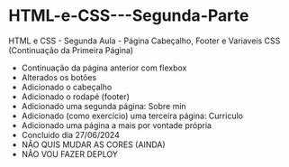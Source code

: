# HTML-e-CSS---Segunda-Parte
HTML e CSS - Segunda Aula - Página Cabeçalho, Footer e Variaveis CSS (Continuação da Primeira Página)

  - Continuação da página anterior com flexbox
  - Alterados os botões
  - Adicionado o cabeçalho
  - Adicionado o rodapé (footer)
  - Adicionado uma segunda página: Sobre min
  - Adicionado (como exercício) uma terceira página: Curriculo
  - Adicionado uma página a mais por vontade própria
  - Concluido dia 27/06/2024
  - NÂO QUIS MUDAR AS CORES (AINDA)
  - NÂO VOU FAZER DEPLOY
